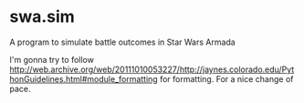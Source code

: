 # swa.sim
A program to simulate battle outcomes in Star Wars Armada

I'm gonna try to follow http://web.archive.org/web/20111010053227/http://jaynes.colorado.edu/PythonGuidelines.html#module_formatting for formatting.
For a nice change of pace.